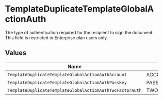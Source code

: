 # TemplateDuplicateTemplateGlobalActionAuth

The type of authentication required for the recipient to sign the document. This field is restricted to Enterprise plan users only.


## Values

| Name                                                     | Value                                                    |
| -------------------------------------------------------- | -------------------------------------------------------- |
| `TemplateDuplicateTemplateGlobalActionAuthAccount`       | ACCOUNT                                                  |
| `TemplateDuplicateTemplateGlobalActionAuthPasskey`       | PASSKEY                                                  |
| `TemplateDuplicateTemplateGlobalActionAuthTwoFactorAuth` | TWO_FACTOR_AUTH                                          |
